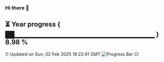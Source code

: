 ### Hi there 👋
⏳ Year progress { ██▁▁▁▁▁▁▁▁▁▁▁▁▁▁▁▁▁▁▁▁▁▁▁▁▁▁▁▁ } 8.98 %
---
⏰ Updated on Sun, 02 Feb 2025 18:22:41 GMT
![Progress Bar CI](https://github.com/liununu/liununu/workflows/Progress%20Bar%20CI/badge.svg)
